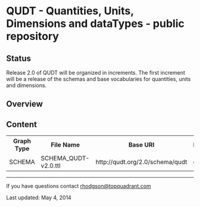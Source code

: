 QUDT - Quantities, Units, Dimensions and dataTypes - public repository
======================================================================


Status
------

Release 2.0 of QUDT will be organized in increments. The first increment will be a release of the schemas and base vocabularies for quantities, units and dimensions.

Overview
--------


Content
-------

<table>
<tr>
 <th>Graph Type</th>
 <th>File Name</th>
 <th>Base URI</th>
 <th>Prefix</th>
</tr>
<tr>
<td>SCHEMA</td>
<td>SCHEMA_QUDT-v2.0.ttl</td>
<td>http://qudt.org/2.0/schema/qudt</td>
<td>qudt</td>
</tr>
</table>

----

If you have questions contact rhodgson@topquadrant.com

Last updated: May 4, 2014
